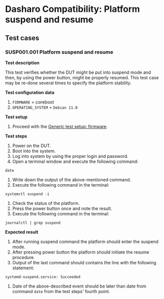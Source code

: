 # Dasharo Compatibility: Platform suspend and resume

## Test cases

### SUSP001.001 Platform suspend and resume

**Test description**

This test verifies whether the DUT might be put into suspend mode and then, by
using the power button, might be properly resumed. This test case may be
re-done several times to specify the platform stability.

**Test configuration data**

1. `FIRMWARE` = coreboot
1. `OPERATING_SYSTEM` = `Debian 11.0`

**Test setup**

1. Proceed with the
    [Generic test setup: firmware](../../generic-test-setup/#firmware).

**Test steps**

1. Power on the DUT.
1. Boot into the system.
1. Log into system by using the proper login and password.
1. Open a terminal window and execute the following command:

```
date
```

1. Write down the output of the above-mentioned command.
1. Execute the following command in the terminal:

```
systemctl suspend -i
```

1. Check the status of the platform.
1. Press the power button once and note the result.
1. Execute the following command in the terminal:

```
journalctl | grep suspend
```

**Expected result**

1. After running suspend command the platform should enter the suspend mode.
1. After pressing power button the platform should initiate the resume
    procedure.
1. Output of the last command should contains the line with the following
    statement:

```
systemd-suspend.service: Succeeded
```

1. Date of the above-described event should be later than date from
    command `date` from the test steps' fourth point.
